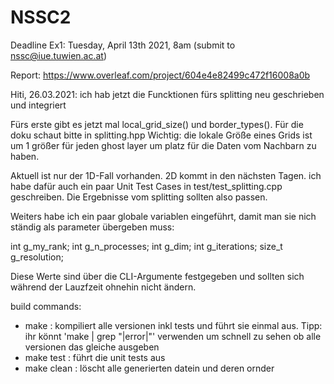 # NSSC2

Deadline Ex1: Tuesday, April 13th 2021, 8am (submit to nssc@iue.tuwien.ac.at)

Report: https://www.overleaf.com/project/604e4e82499c472f16008a0b


Hiti, 26.03.2021: ich hab jetzt die Funcktionen fürs splitting neu geschrieben und integriert

Fürs erste gibt es jetzt mal local_grid_size() und border_types(). Für die doku schaut bitte in splitting.hpp
Wichtig: die lokale Größe eines Grids ist um 1 größer für jeden ghost layer um platz für die Daten vom Nachbarn zu haben.

Aktuell ist nur der 1D-Fall vorhanden. 2D kommt in den nächsten Tagen. ich habe dafür auch ein paar Unit Test Cases in test/test_splitting.cpp geschreiben. Die Ergebnisse vom splitting sollten also passen.


Weiters habe ich ein paar globale variablen eingeführt, damit man sie nich ständig als parameter übergeben muss:

int g_my_rank;
int g_n_processes;
int g_dim;
int g_iterations;
size_t g_resolution;

Diese Werte sind über die CLI-Argumente festgegeben und sollten sich während der Lauzfzeit ohnehin nicht ändern.


build commands:
- make : kompiliert alle versionen inkl tests und führt sie einmal aus. Tipp: ihr könnt 'make | grep "|error|"' verwenden um schnell zu sehen ob alle versionen das gleiche ausgeben
- make test : führt die unit tests aus
- make clean : löscht alle generierten datein und deren ornder



